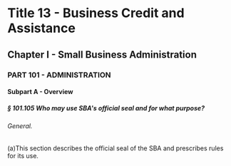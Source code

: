 
# Title 13 - Business Credit and Assistance
## Chapter I - Small Business Administration
### PART 101 - ADMINISTRATION
#### Subpart A - Overview
##### § 101.105 Who may use SBA's official seal and for what purpose?
###### General.

(a)This section describes the official seal of the SBA and prescribes rules for its use.
